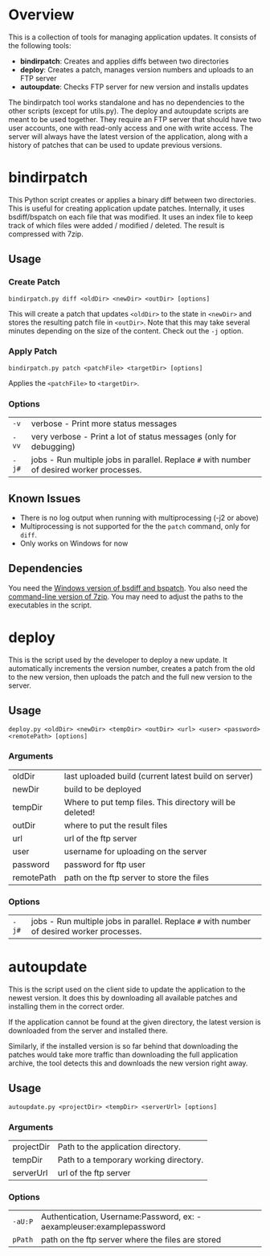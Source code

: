 # Overview
This is a collection of tools for managing application updates. It consists of the following tools:
 - **bindirpatch**: Creates and applies diffs between two directories 
 - **deploy**: Creates a patch, manages version numbers and uploads to an FTP server 
 - **autoupdate**: Checks FTP server for new version and installs updates 

The bindirpatch tool works standalone and has no dependencies to the other scripts (except for utils.py). The deploy and autoupdate scripts are meant to be used together. They require an FTP server that should have two user accounts, one with read-only access and one with write access. The server will always have the latest version of the application, along with a history of patches that can be used to update previous versions. 

# bindirpatch
This Python script creates or applies a binary diff between two directories. This is useful for creating application update patches. Internally, it uses bsdiff/bspatch on each file that was modified. It uses an index file to keep track of which files were added / modified / deleted. The result is compressed with 7zip.

## Usage
### Create Patch
`bindirpatch.py diff <oldDir> <newDir> <outDir> [options]`

This will create a patch that updates `<oldDir>` to the state in `<newDir>` and stores the resulting patch file in `<outDir>`. Note that this may take several minutes depending on the size of the content. Check out the `-j` option.

### Apply Patch
`bindirpatch.py patch <patchFile> <targetDir> [options]`

Applies the `<patchFile>` to `<targetDir>`.

### Options
|         |                                                                                             |
| ------- | ------------------------------------------------------------------------------------------- |
| `-v`    | verbose - Print more status messages                                                        |
| `-vv`   | very verbose - Print a lot of status messages (only for debugging)                          |
| `-j#`   | jobs - Run multiple jobs in parallel. Replace `#` with number of desired worker processes.  |


## Known Issues
 * There is no log output when running with multiprocessing (-j2 or above)
 * Multiprocessing is not supported for the the `patch` command, only for `diff`.
 * Only works on Windows for now


## Dependencies
You need the [Windows version of bsdiff and bspatch](http://sites.inka.de/tesla/download/bsdiff4.3-win32.zip). You also need the [command-line version of 7zip](http://www.7-zip.org/a/7z1507-extra.7z). You may need to adjust the paths to the executables in the script.


# deploy 
This is the script used by the developer to deploy a new update. It automatically increments the version number, creates a patch from the old to the new version, then uploads the patch and the full new version to the server.

## Usage 
`deploy.py <oldDir> <newDir> <tempDir> <outDir> <url> <user> <password> <remotePath> [options]`

### Arguments
|            |                                                                                             |
| ---------- | ------------------------------------------------------------------------------------------- |
| oldDir     | last uploaded build (current latest build on server)                                        |
| newDir     | build to be deployed                                                                        |
| tempDir    | Where to put temp files. This directory will be deleted!                                    |
| outDir     | where to put the result files                                                               |
| url        | url of the ftp server                                                                       |
| user       | username for uploading on the server                                                        |
| password   | password for ftp user                                                                       |
| remotePath | path on the ftp server to store the files                                                   |

### Options 
|         |                                                                                             |
| ------- | ------------------------------------------------------------------------------------------- |
| `-j#`   | jobs - Run multiple jobs in parallel. Replace `#` with number of desired worker processes.  |


# autoupdate 
This is the script used on the client side to update the application to the newest version. It does this by downloading all available patches and installing them in the correct order.

If the application cannot be found at the given directory, the latest version is downloaded from the server and installed there.

Similarly, if the installed version is so far behind that downloading the patches would take more traffic than downloading the full application archive, the tool detects this and downloads the new version right away.

## Usage 
`autoupdate.py <projectDir> <tempDir> <serverUrl> [options]`

### Arguments 
|            |                                            |
| ---------- | ------------------------------------------ |
| projectDir | Path to the application directory.         |
| tempDir    | Path to a temporary working directory.     |
| serverUrl  | url of the ftp server                      |

### Options 
|         |                                                                       |
| ------- | --------------------------------------------------------------------- |
| `-aU:P` | Authentication, Username:Password, ex: -aexampleuser:examplepassword  |
| `pPath` | path on the ftp server where the files are stored                     |
